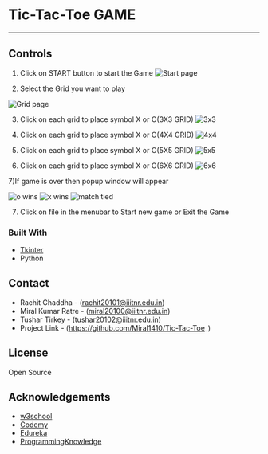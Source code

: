 # Tic-Tac-Toe GAME


** **

## Controls

  1) Click on START button to start the Game
  ![Start page](https://user-images.githubusercontent.com/83778970/123055052-1c611380-d423-11eb-917c-df488d67bd13.jpg)

  2) Select the Grid you want to play
  
   ![Grid page](https://user-images.githubusercontent.com/83778970/123055314-60ecaf00-d423-11eb-9f88-8ff352ce8c49.jpg)
  
  3) Click on each grid to place symbol X or O(3X3 GRID)
  ![3x3](https://user-images.githubusercontent.com/83778970/123059472-7237ba80-d427-11eb-80ba-ad695f1dd574.jpg)

  4) Click on each grid to place symbol X or O(4X4 GRID)
  ![4x4](https://user-images.githubusercontent.com/83778970/123059502-7a8ff580-d427-11eb-978c-c69bf10751a0.jpg)
  
  5) Click on each grid to place symbol X or O(5X5 GRID)
  ![5x5](https://user-images.githubusercontent.com/83778970/123062008-c6439e80-d429-11eb-8e06-9884e25bf15d.jpg)
  
  6) Click on each grid to place symbol X or O(6X6 GRID)
  ![6x6](https://user-images.githubusercontent.com/83778970/123062071-d3608d80-d429-11eb-851a-5d757a10497d.jpg)
  
  7)If game is over then popup window will appear
  
  ![o wins](https://user-images.githubusercontent.com/83778970/123070707-9c8e7580-d431-11eb-9e1b-1121f6d17894.jpg)
  ![x wins](https://user-images.githubusercontent.com/83778970/123070712-9dbfa280-d431-11eb-998f-f346fff8c728.jpg)
  ![match tied](https://user-images.githubusercontent.com/83778970/123070714-9e583900-d431-11eb-8840-6bb6d71c4313.jpg)
 
  
  

  7) Click on file in the menubar to Start new game or Exit the Game 
  
 ### Built With

* [Tkinter](https://docs.python.org/3/library/tkinter.html)
* Python

## Contact
* Rachit Chaddha - (rachit20101@iiitnr.edu.in) 
* Miral Kumar Ratre - (miral20100@iiitnr.edu.in) 
* Tushar Tirkey - (tushar20102@iiitnr.edu.in) 
* Project Link - (https://github.com/Miral1410/Tic-Tac-Toe_)

## License
Open Source


## Acknowledgements
* [w3school](https://www.w3schools.com/python/python_intro.asp)
* [Codemy](https://codemy.com/)
* [Edureka](https://www.youtube.com/watch?v=VMP1oQOxfM0&t=414s)
* [ProgrammingKnowledge](https://www.youtube.com/user/ProgrammingKnowledge)
